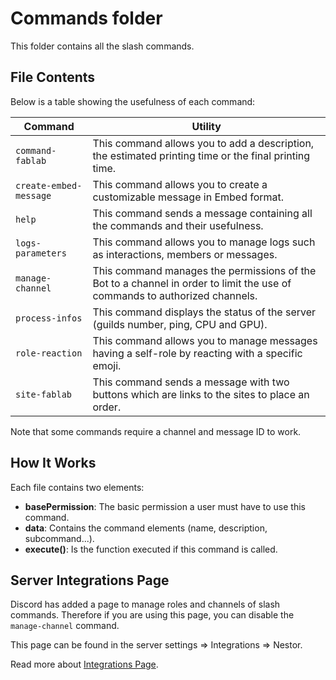 # Commands folder

This folder contains all the slash commands.

## File Contents

Below is a table showing the usefulness of each command:

| Command | Utility |
|---|---|
| `command-fablab` | This command allows you to add a description, the estimated printing time or the final printing time. |
| `create-embed-message` | This command allows you to create a customizable message in Embed format. |
| `help` | This command sends a message containing all the commands and their usefulness. |
| `logs-parameters` | This command allows you to manage logs such as interactions, members or messages. |
| `manage-channel` | This command manages the permissions of the Bot to a channel in order to limit the use of commands to authorized channels. |
| `process-infos` | This command displays the status of the server (guilds number, ping, CPU and GPU). |
| `role-reaction` | This command allows you to manage messages having a self-role by reacting with a specific emoji. |
| `site-fablab` | This command sends a message with two buttons which are links to the sites to place an order. |

Note that some commands require a channel and message ID to work.

## How It Works

Each file contains two elements:

- **basePermission**: The basic permission a user must have to use this command.
- **data**: Contains the command elements (name, description, subcommand...).
- **execute()**: Is the function executed if this command is called.

## Server Integrations Page

Discord has added a page to manage roles and channels of slash commands.
Therefore if you are using this page, you can disable the `manage-channel` command.

This page can be found in the server settings => Integrations => Nestor.

Read more about [Integrations Page](https://support.discord.com/hc/fr/articles/360045093012).
